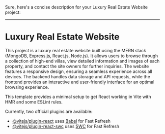 Sure, here's a concise description for your Luxury Real Estate Website project:

---

# Luxury Real Estate Website

This project is a luxury real estate website built using the MERN stack (MongoDB, Express.js, React.js, Node.js). It allows users to browse through a collection of high-end villas, view detailed information and images of each property, and contact the site owners for further inquiries. The website features a responsive design, ensuring a seamless experience across all devices. The backend handles data storage and API requests, while the frontend provides an interactive and user-friendly interface for an optimal browsing experience.

This template provides a minimal setup to get React working in Vite with HMR and some ESLint rules.

Currently, two official plugins are available:

- [@vitejs/plugin-react](https://github.com/vitejs/vite-plugin-react/blob/main/packages/plugin-react/README.md) uses [Babel](https://babeljs.io/) for Fast Refresh
- [@vitejs/plugin-react-swc](https://github.com/vitejs/vite-plugin-react-swc) uses [SWC](https://swc.rs/) for Fast Refresh
